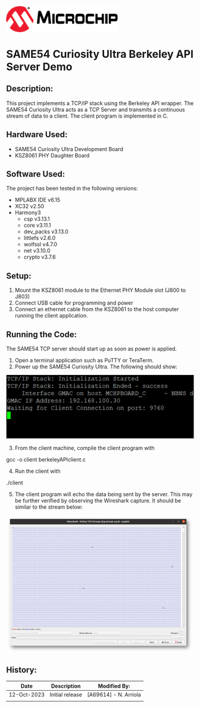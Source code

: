<a href="https://www.microchip.com" rel="nofollow"><img src="images/microchip.png" alt="MCHP" width="300"/></a>

# SAME54 Curiosity Ultra Berkeley API Server Demo



## Description:

This project implements a TCP/IP stack using the Berkeley API wrapper. The SAME54 Curiosity Ultra acts as a TCP Server and transmits a continuous stream of data to a client.
The client program is implemented in C.


## Hardware Used:

- SAME54 Curiosity Ultra Development Board
- KSZ8061 PHY Daughter Board


## Software Used:

The project has been tested in the following versions:

- MPLABX IDE v6.15
- XC32 v2.50
- Harmony3
  - csp v3.13.1
  - core v3.11.1
  - dev_packs v3.13.0
  - littlefs v2.6.0
  - wolfssl v4.7.0
  - net v3.10.0
  - crypto v3.7.6



## Setup:

1. Mount the KSZ8061 module to the Ethernet PHY Module slot (J800 to J803) 
2. Connect USB cable for programming and power
3. Connect an ethernet cable from the KSZ8061 to the host computer running the client application.



## Running the Code:

The SAME54 TCP server should start up as soon as power is applied.

1. Open a terminal application such as PuTTY or TeraTerm.
2. Power up the SAME54 Curiosity Ultra. The following should show:

![demo](images/TerminalCapture.PNG)

3. From the client machine, compile the client program with


gcc -o client berkeleyAPIclient.c


4. Run the client with


./client


5. The client program will echo the data being sent by the server. This may be further verified by observing the Wireshark capture.
It should be similar to the stream below:

![pcap](images/WiresharkTCPStream.PNG)



## History:


| Date        | Description     | Modified By:            |
| ----------- | --------------- | ----------------------- |
| 12-Oct-2023 | Initial release | [A69614] - N. Arriola   |
|             |                 |                         |

